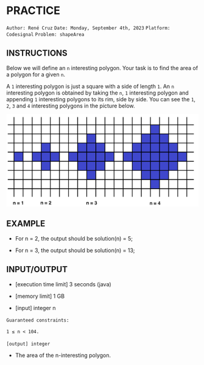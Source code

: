 # PRACTICE

`Author: René Cruz`
`Date: Monday, September 4th, 2023`
`Platform: Codesignal`
`Problem: shapeArea`

## INSTRUCTIONS

Below we will define an `n` interesting polygon. Your task is to find the area of a polygon for a given `n`.

A `1` interesting polygon is just a square with a side of length `1`. An `n` interesting polygon is obtained by taking the `n`, `1` interesting polygon and appending `1` interesting polygons to its rim, side by side. You can see the `1`, `2`, `3` and `4` interesting polygons in the picture below.

![shapeArea](shapeArea.png)

## EXAMPLE

* For n = 2, the output should be
solution(n) = 5;

* For n = 3, the output should be
solution(n) = 13;

## INPUT/OUTPUT

* [execution time limit] 3 seconds (java)

* [memory limit] 1 GB

* [input] integer n

`Guaranteed constraints:`

    1 ≤ n < 104.

    [output] integer

* The area of the n-interesting polygon.